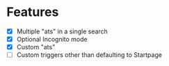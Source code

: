 # Features

- [x] Multiple "ats" in a single search
- [x] Optional Incognito mode
- [x] Custom "ats"
- [ ] Custom triggers other than defaulting to Startpage
